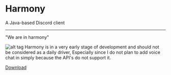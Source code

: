 # Harmony
A Java-based Discord client
__________
"We are in harmony"

![alt tag](https://blzgdapipro-a.akamaihd.net/media/artwork/zenyatta-concept.jpg)
Harmony is in a very early stage of development and should not be considered as a daily driver, Especially since I do not plan to add 
voice chat in simply because the API's do not support it. 

[Download](Harmony-0.0.2.jar)
